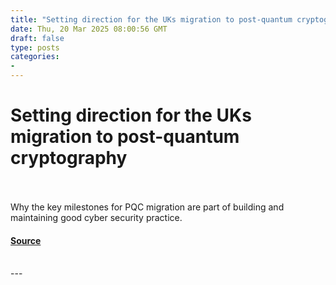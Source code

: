 ```yaml
---
title: "Setting direction for the UKs migration to post-quantum cryptography"
date: Thu, 20 Mar 2025 08:00:56 GMT
draft: false
type: posts
categories: 
- 
---
```

# Setting direction for the UKs migration to post-quantum cryptography

<br/>

<br/>
Why the key milestones for PQC migration are part of building and maintaining good cyber security practice.

#### [Source](https://www.ncsc.gov.uk/blog-post/setting-direction-uk-migration-to-pqc)

<br/>
---
